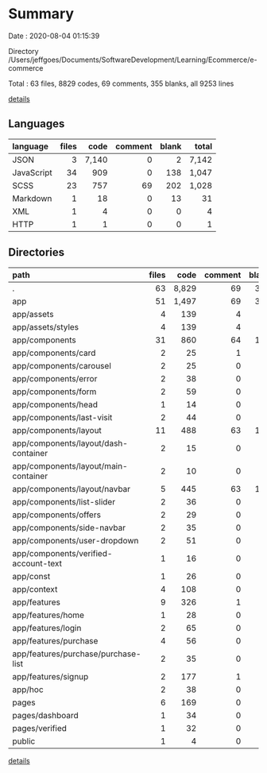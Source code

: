 # Summary

Date : 2020-08-04 01:15:39

Directory /Users/jeffgoes/Documents/SoftwareDevelopment/Learning/Ecommerce/e-commerce

Total : 63 files,  8829 codes, 69 comments, 355 blanks, all 9253 lines

[details](details.md)

## Languages
| language | files | code | comment | blank | total |
| :--- | ---: | ---: | ---: | ---: | ---: |
| JSON | 3 | 7,140 | 0 | 2 | 7,142 |
| JavaScript | 34 | 909 | 0 | 138 | 1,047 |
| SCSS | 23 | 757 | 69 | 202 | 1,028 |
| Markdown | 1 | 18 | 0 | 13 | 31 |
| XML | 1 | 4 | 0 | 0 | 4 |
| HTTP | 1 | 1 | 0 | 0 | 1 |

## Directories
| path | files | code | comment | blank | total |
| :--- | ---: | ---: | ---: | ---: | ---: |
| . | 63 | 8,829 | 69 | 355 | 9,253 |
| app | 51 | 1,497 | 69 | 313 | 1,879 |
| app/assets | 4 | 139 | 4 | 38 | 181 |
| app/assets/styles | 4 | 139 | 4 | 38 | 181 |
| app/components | 31 | 860 | 64 | 192 | 1,116 |
| app/components/card | 2 | 25 | 1 | 5 | 31 |
| app/components/carousel | 2 | 25 | 0 | 2 | 27 |
| app/components/error | 2 | 38 | 0 | 6 | 44 |
| app/components/form | 2 | 59 | 0 | 5 | 64 |
| app/components/head | 1 | 14 | 0 | 2 | 16 |
| app/components/last-visit | 2 | 44 | 0 | 7 | 51 |
| app/components/layout | 11 | 488 | 63 | 135 | 686 |
| app/components/layout/dash-container | 2 | 15 | 0 | 3 | 18 |
| app/components/layout/main-container | 2 | 10 | 0 | 2 | 12 |
| app/components/layout/navbar | 5 | 445 | 63 | 127 | 635 |
| app/components/list-slider | 2 | 36 | 0 | 7 | 43 |
| app/components/offers | 2 | 29 | 0 | 6 | 35 |
| app/components/side-navbar | 2 | 35 | 0 | 7 | 42 |
| app/components/user-dropdown | 2 | 51 | 0 | 7 | 58 |
| app/components/verified-account-text | 1 | 16 | 0 | 3 | 19 |
| app/const | 1 | 26 | 0 | 0 | 26 |
| app/context | 4 | 108 | 0 | 28 | 136 |
| app/features | 9 | 326 | 1 | 44 | 371 |
| app/features/home | 1 | 28 | 0 | 5 | 33 |
| app/features/login | 2 | 65 | 0 | 8 | 73 |
| app/features/purchase | 4 | 56 | 0 | 10 | 66 |
| app/features/purchase/purchase-list | 2 | 35 | 0 | 5 | 40 |
| app/features/signup | 2 | 177 | 1 | 21 | 199 |
| app/hoc | 2 | 38 | 0 | 11 | 49 |
| pages | 6 | 169 | 0 | 27 | 196 |
| pages/dashboard | 1 | 34 | 0 | 4 | 38 |
| pages/verified | 1 | 32 | 0 | 4 | 36 |
| public | 1 | 4 | 0 | 0 | 4 |

[details](details.md)